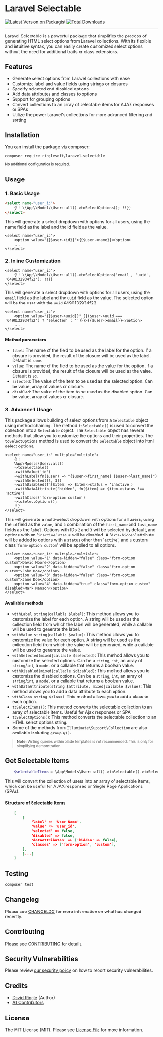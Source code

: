 # Laravel Selectable
[![Latest Version on Packagist](https://img.shields.io/packagist/v/ringlesoft/laravel-selectable.svg?style=flat-square)](https://packagist.org/packages/ringlesoft/laravel-selectable)
[![Total Downloads](https://img.shields.io/packagist/dt/ringlesoft/laravel-selectable.svg?style=flat-square)](https://packagist.org/packages/ringlesoft/laravel-selectable)
***
Laravel Selectable is a powerful package that simplifies the process of generating HTML select options from Laravel
collections. With its flexible and intuitive syntax, you can easily create customized select options without the need
for
additional traits or class extensions.

## Features

- Generate select options from Laravel collections with ease
- Customize label and value fields using strings or closures
- Specify selected and disabled options
- Add data attributes and classes to options
- Support for grouping options
- Convert collections to an array of selectable items for AJAX responses or SPAs
- Utilize the power Laravel's collections for more advanced filtering and sorting

## Installation

You can install the package via composer:

```bash
composer require ringlesoft/laravel-selectable
```

<small> No additional configuration is required.</small>

## Usage

### 1. Basic Usage

```html
<select name="user_id">
    {!! \\App\\Model\\User::all()->toSelectOptions(); !!}}
</select>
```

This will generate a select dropdown with options for all users, using the name field as the label and the id field as
the value.

```bladehtml
<select name="user_id">
    <option value="{{$user->id}}">{{$user->name}}</option>
    ...
</select>
```

### 2. Inline Customization

```bladehtml
<select name="user_id">
    {!! \\App\\Model\\User::all()->toSelectOptions('email', 'uuid', '6490132934f22'); !!}}
</select>
```

This will generate a select dropdown with options for all users, using the `email` field as the label and the `uuid`
field
as the value. The selected option will be the user with the `uuid` 6490132934f22.

```bladehtml
<select name="user_id">
    <option value="{{$user->uuid}}" {{($user->uuid === '6490132934f22') ? 'selected' : '')}}>{{$user->email}}</option>
    ...
</select>
```

#### Method parameters

- `label`: The name of the field to be used as the label for the option. If a closure is provided, the result of the
  closure will be used as the label. Default is `name`.
- `value`: The name of the field to be used as the value for the option. If a closure is provided, the result of the
  closure will be used as the value. Default is `id`.
- `selected`: The value of the item to be used as the selected option. Can be value, array of values or closure.
- `disabled`: The value of the item to be used as the disabled option. Can be value, array of values or closure.

### 3. Advanced Usage

This package allows building of select options from a `Selectable` object using method chaining.
The method `toSelectable()` is used to convert the collection into a `Selectable` object. The `Selectable` object has
several methods that allow you to customize the options and their properties. The `toSelectOptions` method is used to
convert the `Selectable` object into html select options.

```bladehtml
<select name="user_id" multiple="multiple">
    {!!
    \App\Models\User::all()
    ->toSelectable()
    ->withValue('id')
    ->withLabel(fn($user) => "{$user->first_name} {$user->last_name}")
    ->withSelected([2, 3])
    ->withDisabled(fn($item) => $item->status = 'inactive')
    ->withDataAttribute('hidden', fn($item) => $item->status !== 'active')
    ->withClass('form-option custom')
    ->toSelectOptions();
    !!}
</select>
```

This will generate a multi-select dropdown with options for all users, using the `id` field as the `value`, and a
combination of the `first_name` and `last_name` fields as the `label`. Options with IDs `2` and `3` will be selected by
default,
and options with an '`inactive`' `status` will be disabled. A '`data-hidden`' attribute will be added to options with
a `status`
other than '`active`', and a custom class '`form-option custom`' will be applied to all options.

```bladehtml
<select name="user_id" multiple="multiple">
    <option value="1" data-hidden="false" class="form-option custom">David Moore</option>
    <option value="2" data-hidden="false" class="form-option custom">John Doe</option>
    <option value="3" data-hidden="false" class="form-option custom">Jane Doe</option>
    <option value="4" data-hidden="true" class="form-option custom" disabled>Mark Manson</option>
</select>
```

#### Available methods

- `withLabel(string|callable $label)`: This method allows you to customize the label for each option. A string will be
  used as the collection field from which the label will be generated, while a callable will be used to generate the
  label.
- `withValue(string|callable $value)`: This method allows you to customize the value for each option. A string will be
  used as the collection field from which the value will be generated, while a callable will be used to generate the
  value.
- `withSelected(mixed|callable $selected)`: This method allows you to customize the selected options. Can be
  a `string`, `int`, an array of `string`/`int`, a `model` or a callable that returns a boolean value.
- `withDisabled(mixed|callable $disabled)`: This method allows you to customize the disabled options. Can be
  a `string`, `int`, an array of `string`/`int`, a `model` or a callable that returns a boolean value.
- `withDataAttribute(string $attribute, mixed|callable $value)`: This method allows you to add a data attribute to each
  option.
- `withClass(string $class)`: This method allows you to add a class to each option.
- `toSelectItems()`: This method converts the selectable collection to an array of selectable items. Useful for Ajax
  responses or SPA.
- `toSelectOptions()`: This method converts the selectable collection to an HTML select options string.
- Some of the methods from `Illuminate\Support\Collection` are also available including `groupBy()`.

> <small><strong>Note:</strong> Writing queries within blade templates is not recommended. This is only for simplifying
> demonstration</small>

##  Get Selectable Items
```php
    $selectableItems = \App\Models\User::all()->toSelectable()->toSelectItems();
```
This will convert the collection of users into an array of selectable items, which can be useful for AJAX responses or
Single Page Applications (SPAs).

#### Structure of Selectable Items
```json
    [
        [
            'label' => 'User Name',
            'value' => 'user_id',
            'selected' => false,
            'disabled' => false,
            'dataAttributes' => ['hidden' => false],
            'classes' => ['form-option', 'custom'],
        ],
        [...]
    ]
```


## Testing

```bash
composer test
```

## Changelog

Please see [CHANGELOG](CHANGELOG.md) for more information on what has changed recently.

## Contributing

Please see [CONTRIBUTING](CONTRIBUTING.md) for details.

## Security Vulnerabilities

Please review [our security policy](../../security/policy) on how to report security vulnerabilities.

## Credits

- [David Ringle](https://github.com/ringunger) (Author)
- [All Contributors](../../contributors)

## License

The MIT License (MIT). Please see [License File](LICENSE.md) for more information.
